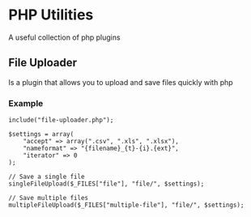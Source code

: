 # PHP Utilities
A useful collection of php plugins

## File Uploader
Is a plugin that allows you to upload and save files quickly with php

### Example

    include("file-uploader.php");

    $settings = array(
        "accept" => array(".csv", ".xls", ".xlsx"),
        "nameformat" => "{filename}_{t}-{i}.{ext}",
        "iterator" => 0
    );

    // Save a single file
    singleFileUpload($_FILES["file"], "file/", $settings);

    // Save multiple files
    multipleFileUpload($_FILES["multiple-file"], "file/", $settings);
